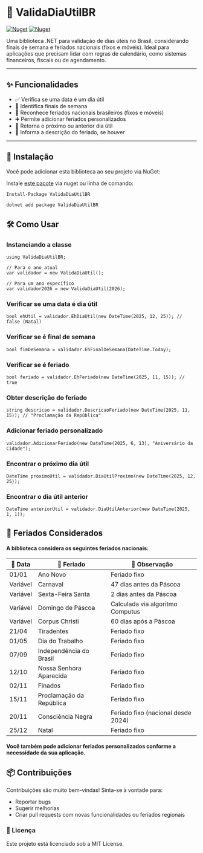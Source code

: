 ﻿# 📅 ValidaDiaUtilBR

[![Nuget](https://img.shields.io/nuget/dt/ValidaDiaUtilBR)](https://www.nuget.org/packages/ValidaDiaUtilBR)
[![Nuget](https://img.shields.io/nuget/v/ValidaDiaUtilBR)](https://www.nuget.org/packages/ValidaDiaUtilBR)


Uma biblioteca .NET para validação de dias úteis no Brasil, considerando finais de semana e feriados nacionais (fixos e móveis). Ideal para aplicações que precisam lidar com regras de calendário, como sistemas financeiros, fiscais ou de agendamento.

---

## ✨ Funcionalidades

- ✅ Verifica se uma data é um dia útil
- 📆 Identifica finais de semana
- 🎉 Reconhece feriados nacionais brasileiros (fixos e móveis)
- ➕ Permite adicionar feriados personalizados
- 🔁 Retorna o próximo ou anterior dia útil
- 📝 Informa a descrição do feriado, se houver

---

## 🚀 Instalação

Você pode adicionar esta biblioteca ao seu projeto via NuGet:

 Instale [este pacote](https://www.nuget.org/packages/ValidaDiaUtilBR) via nuget ou linha de comando:<br/>
```nuget
Install-Package ValidaDiaUtilBR
```

```bash
dotnet add package ValidaDiaUtilBR
```

## 🛠️ Como Usar

### Instanciando a classe

```
using ValidaDiaUtilBR;

// Para o ano atual
var validador = new ValidaDiaUtil();

// Para um ano específico
var validador2026 = new ValidaDiaUtil(2026);
```
### Verificar se uma data é dia útil

```
bool ehUtil = validador.EhDiaUtil(new DateTime(2025, 12, 25)); // false (Natal)
```
### Verificar se é final de semana

```
bool fimDeSemana = validador.EhFinalDeSemana(DateTime.Today);
```

### Verificar se é feriado

```
bool feriado = validador.EhFeriado(new DateTime(2025, 11, 15)); // true
```
### Obter descrição do feriado

```
string descricao = validador.DescricaoFeriado(new DateTime(2025, 11, 15)); // "Proclamação da República"
```

### Adicionar feriado personalizado

```
validador.AdicionarFeriado(new DateTime(2025, 6, 13), "Aniversário da Cidade");
```

### Encontrar o próximo dia útil

```
DateTime proximoUtil = validador.DiaUtilProximo(new DateTime(2025, 12, 25));
```

### Encontrar o dia útil anterior

```
DateTime anteriorUtil = validador.DiaUtilAnterior(new DateTime(2025, 1, 1));
```

## 📌 Feriados Considerados

#### A biblioteca considera os seguintes feriados nacionais:
| 📅 Data       | 🎉 Feriado                     | 📝 Observação                          |
|--------------|-------------------------------|----------------------------------------|
| 01/01        | Ano Novo                      | Feriado fixo                           |
| Variável     | Carnaval                      | 47 dias antes da Páscoa                |
| Variável     | Sexta-Feira Santa             | 2 dias antes da Páscoa                 |
| Variável     | Domingo de Páscoa             | Calculada via algoritmo Computus       |
| Variável     | Corpus Christi                | 60 dias após a Páscoa                  |
| 21/04        | Tiradentes                    | Feriado fixo                           |
| 01/05        | Dia do Trabalho               | Feriado fixo                           |
| 07/09        | Independência do Brasil       | Feriado fixo                           |
| 12/10        | Nossa Senhora Aparecida       | Feriado fixo                           |
| 02/11        | Finados                       | Feriado fixo                           |
| 15/11        | Proclamação da República      | Feriado fixo                           |
| 20/11        | Consciência Negra             | Feriado fixo (nacional desde 2024)     |
| 25/12        | Natal                         | Feriado fixo                           | 

#### Você também pode adicionar feriados personalizados conforme a necessidade da sua aplicação.

## 📦 Contribuições
Contribuições são muito bem-vindas! Sinta-se à vontade para:
- Reportar bugs
- Sugerir melhorias
- Criar pull requests com novas funcionalidades ou feriados regionais

### 📄 Licença
Este projeto está licenciado sob a MIT License.